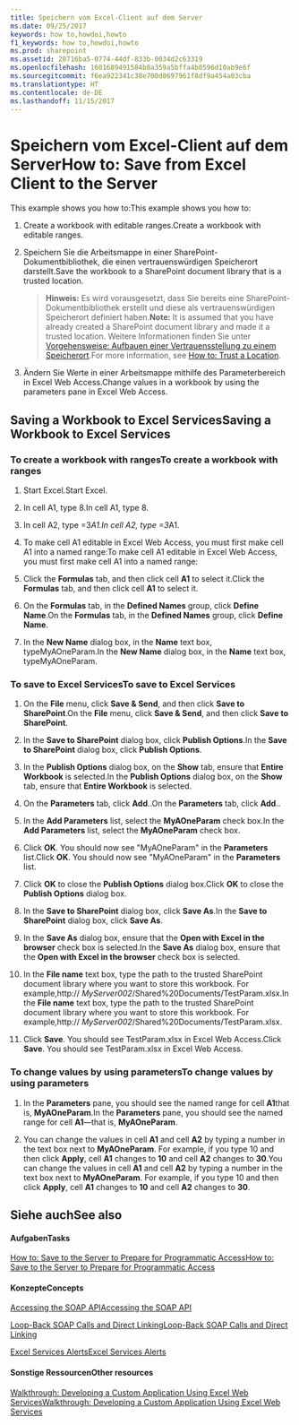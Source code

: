 ```yaml
---
title: Speichern vom Excel-Client auf dem Server
ms.date: 09/25/2017
keywords: how to,howdoi,howto
f1_keywords: how to,howdoi,howto
ms.prod: sharepoint
ms.assetid: 28716ba5-0774-44df-833b-0034d2c63319
ms.openlocfilehash: 1601689491584b8a359a5bffa4b0596d10ab9e6f
ms.sourcegitcommit: f6ea922341c38e700d0697961f8df9a454a03cba
ms.translationtype: HT
ms.contentlocale: de-DE
ms.lasthandoff: 11/15/2017
---
```

# <a name="save-from-excel-client-to-the-server"></a><span data-ttu-id="52656-103">Speichern vom Excel-Client auf dem Server</span><span class="sxs-lookup"><span data-stu-id="52656-103">How to: Save from Excel Client to the Server</span></span>

<span data-ttu-id="52656-104">This example shows you how to:</span><span class="sxs-lookup"><span data-stu-id="52656-104">This example shows you how to:</span></span>
  
    
    


1. <span data-ttu-id="52656-105">Create a workbook with editable ranges.</span><span class="sxs-lookup"><span data-stu-id="52656-105">Create a workbook with editable ranges.</span></span>
    
  
2. <span data-ttu-id="52656-106">Speichern Sie die Arbeitsmappe in einer SharePoint-Dokumentbibliothek, die einen vertrauenswürdigen Speicherort darstellt.</span><span class="sxs-lookup"><span data-stu-id="52656-106">Save the workbook to a SharePoint document library that is a trusted location.</span></span>
    
    > <span data-ttu-id="52656-107">**Hinweis:** Es wird vorausgesetzt, dass Sie bereits eine SharePoint-Dokumentbibliothek erstellt und diese als vertrauenswürdigen Speicherort definiert haben.</span><span class="sxs-lookup"><span data-stu-id="52656-107">**Note:** It is assumed that you have already created a SharePoint document library and made it a trusted location.</span></span> <span data-ttu-id="52656-108">Weitere Informationen finden Sie unter [Vorgehensweise: Aufbauen einer Vertrauensstellung zu einem Speicherort](how-to-trust-a-location.md).</span><span class="sxs-lookup"><span data-stu-id="52656-108">For more information, see  [How to: Trust a Location](how-to-trust-a-location.md).</span></span> 
3. <span data-ttu-id="52656-109">Ändern Sie Werte in einer Arbeitsmappe mithilfe des Parameterbereich in Excel Web Access.</span><span class="sxs-lookup"><span data-stu-id="52656-109">Change values in a workbook by using the parameters pane in Excel Web Access.</span></span>
    
  

## <a name="saving-a-workbook-to-excel-services"></a><span data-ttu-id="52656-110">Saving a Workbook to Excel Services</span><span class="sxs-lookup"><span data-stu-id="52656-110">Saving a Workbook to Excel Services</span></span>


### <a name="to-create-a-workbook-with-ranges"></a><span data-ttu-id="52656-111">To create a workbook with ranges</span><span class="sxs-lookup"><span data-stu-id="52656-111">To create a workbook with ranges</span></span>


1. <span data-ttu-id="52656-112">Start Excel.</span><span class="sxs-lookup"><span data-stu-id="52656-112">Start Excel.</span></span>
    
  
2. <span data-ttu-id="52656-113">In cell A1, type 8.</span><span class="sxs-lookup"><span data-stu-id="52656-113">In cell A1, type 8.</span></span>
    
  
3. <span data-ttu-id="52656-114">In cell A2, type =3*A1.</span><span class="sxs-lookup"><span data-stu-id="52656-114">In cell A2, type =3*A1.</span></span>
    
  
4. <span data-ttu-id="52656-115">To make cell A1 editable in Excel Web Access, you must first make cell A1 into a named range:</span><span class="sxs-lookup"><span data-stu-id="52656-115">To make cell A1 editable in Excel Web Access, you must first make cell A1 into a named range:</span></span> 
    
1. <span data-ttu-id="52656-116">Click the **Formulas** tab, and then click cell **A1** to select it.</span><span class="sxs-lookup"><span data-stu-id="52656-116">Click the **Formulas** tab, and then click cell **A1** to select it.</span></span>
    
  
2. <span data-ttu-id="52656-117">On the **Formulas** tab, in the **Defined Names** group, click **Define Name**.</span><span class="sxs-lookup"><span data-stu-id="52656-117">On the **Formulas** tab, in the **Defined Names** group, click **Define Name**.</span></span>
    
  
3. <span data-ttu-id="52656-118">In the **New Name** dialog box, in the **Name** text box, typeMyAOneParam.</span><span class="sxs-lookup"><span data-stu-id="52656-118">In the **New Name** dialog box, in the **Name** text box, typeMyAOneParam.</span></span>
    
  

### <a name="to-save-to-excel-services"></a><span data-ttu-id="52656-119">To save to Excel Services</span><span class="sxs-lookup"><span data-stu-id="52656-119">To save to Excel Services</span></span>


1. <span data-ttu-id="52656-120">On the **File** menu, click **Save &amp; Send**, and then click **Save to SharePoint**.</span><span class="sxs-lookup"><span data-stu-id="52656-120">On the **File** menu, click **Save &amp; Send**, and then click **Save to SharePoint**.</span></span> 
    
  
2. <span data-ttu-id="52656-121">In the **Save to SharePoint** dialog box, click **Publish Options**.</span><span class="sxs-lookup"><span data-stu-id="52656-121">In the **Save to SharePoint** dialog box, click **Publish Options**.</span></span>
    
  
3. <span data-ttu-id="52656-122">In the **Publish Options** dialog box, on the **Show** tab, ensure that **Entire Workbook** is selected.</span><span class="sxs-lookup"><span data-stu-id="52656-122">In the **Publish Options** dialog box, on the **Show** tab, ensure that **Entire Workbook** is selected.</span></span>
    
  
4. <span data-ttu-id="52656-123">On the **Parameters** tab, click **Add**..</span><span class="sxs-lookup"><span data-stu-id="52656-123">On the **Parameters** tab, click **Add**..</span></span>
    
  
5. <span data-ttu-id="52656-124">In the **Add Parameters** list, select the **MyAOneParam** check box.</span><span class="sxs-lookup"><span data-stu-id="52656-124">In the **Add Parameters** list, select the **MyAOneParam** check box.</span></span>
    
  
6. <span data-ttu-id="52656-p102">Click **OK**. You should now see "MyAOneParam" in the **Parameters** list.</span><span class="sxs-lookup"><span data-stu-id="52656-p102">Click **OK**. You should now see "MyAOneParam" in the **Parameters** list.</span></span>
    
  
7. <span data-ttu-id="52656-127">Click **OK** to close the **Publish Options** dialog box.</span><span class="sxs-lookup"><span data-stu-id="52656-127">Click **OK** to close the **Publish Options** dialog box.</span></span>
    
  
8. <span data-ttu-id="52656-128">In the **Save to SharePoint** dialog box, click **Save As**.</span><span class="sxs-lookup"><span data-stu-id="52656-128">In the **Save to SharePoint** dialog box, click **Save As**.</span></span>
    
  
9. <span data-ttu-id="52656-129">In the **Save As** dialog box, ensure that the **Open with Excel in the browser** check box is selected.</span><span class="sxs-lookup"><span data-stu-id="52656-129">In the **Save As** dialog box, ensure that the **Open with Excel in the browser** check box is selected.</span></span>
    
  
10. <span data-ttu-id="52656-p103">In the **File name** text box, type the path to the trusted SharePoint document library where you want to store this workbook. For example,http:// _MyServer002_/Shared%20Documents/TestParam.xlsx.</span><span class="sxs-lookup"><span data-stu-id="52656-p103">In the **File name** text box, type the path to the trusted SharePoint document library where you want to store this workbook. For example,http:// _MyServer002_/Shared%20Documents/TestParam.xlsx.</span></span>
    
  
11. <span data-ttu-id="52656-p104">Click **Save**. You should see TestParam.xlsx in Excel Web Access.</span><span class="sxs-lookup"><span data-stu-id="52656-p104">Click **Save**. You should see TestParam.xlsx in Excel Web Access.</span></span> 
    
  

### <a name="to-change-values-by-using-parameters"></a><span data-ttu-id="52656-134">To change values by using parameters</span><span class="sxs-lookup"><span data-stu-id="52656-134">To change values by using parameters</span></span>


1. <span data-ttu-id="52656-135">In the **Parameters** pane, you should see the named range for cell **A1**that is, **MyAOneParam**.</span><span class="sxs-lookup"><span data-stu-id="52656-135">In the **Parameters** pane, you should see the named range for cell **A1**—that is, **MyAOneParam**.</span></span> 
    
  
2. <span data-ttu-id="52656-p105">You can change the values in cell **A1** and cell **A2** by typing a number in the text box next to **MyAOneParam**. For example, if you type 10 and then click **Apply**, cell **A1** changes to **10** and cell **A2** changes to **30**.</span><span class="sxs-lookup"><span data-stu-id="52656-p105">You can change the values in cell **A1** and cell **A2** by typing a number in the text box next to **MyAOneParam**. For example, if you type 10 and then click **Apply**, cell **A1** changes to **10** and cell **A2** changes to **30**.</span></span> 
    
  

## <a name="see-also"></a><span data-ttu-id="52656-138">Siehe auch</span><span class="sxs-lookup"><span data-stu-id="52656-138">See also</span></span>


#### <a name="tasks"></a><span data-ttu-id="52656-139">Aufgaben</span><span class="sxs-lookup"><span data-stu-id="52656-139">Tasks</span></span>


  
    
    
 [<span data-ttu-id="52656-140">How to: Save to the Server to Prepare for Programmatic Access</span><span class="sxs-lookup"><span data-stu-id="52656-140">How to: Save to the Server to Prepare for Programmatic Access</span></span>](how-to-save-to-the-server-to-prepare-for-programmatic-access.md)
#### <a name="concepts"></a><span data-ttu-id="52656-141">Konzepte</span><span class="sxs-lookup"><span data-stu-id="52656-141">Concepts</span></span>


  
    
    
 [<span data-ttu-id="52656-142">Accessing the SOAP API</span><span class="sxs-lookup"><span data-stu-id="52656-142">Accessing the SOAP API</span></span>](accessing-the-soap-api.md)
  
    
    
 [<span data-ttu-id="52656-143">Loop-Back SOAP Calls and Direct Linking</span><span class="sxs-lookup"><span data-stu-id="52656-143">Loop-Back SOAP Calls and Direct Linking</span></span>](loop-back-soap-calls-and-direct-linking.md)
  
    
    
 [<span data-ttu-id="52656-144">Excel Services Alerts</span><span class="sxs-lookup"><span data-stu-id="52656-144">Excel Services Alerts</span></span>](excel-services-alerts.md)
#### <a name="other-resources"></a><span data-ttu-id="52656-145">Sonstige Ressourcen</span><span class="sxs-lookup"><span data-stu-id="52656-145">Other resources</span></span>


  
    
    
 [<span data-ttu-id="52656-146">Walkthrough: Developing a Custom Application Using Excel Web Services</span><span class="sxs-lookup"><span data-stu-id="52656-146">Walkthrough: Developing a Custom Application Using Excel Web Services</span></span>](walkthrough-developing-a-custom-application-using-excel-web-services.md)
